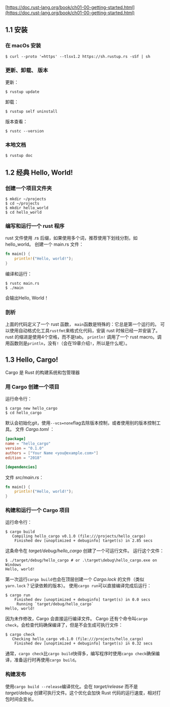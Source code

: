 [https://doc.rust-lang.org/book/ch01-00-getting-started.html](https://doc.rust-lang.org/book/ch01-00-getting-started.html)

## 1.1 安装
### 在 macOs 安装
```shell
$ curl --proto '=https' --tlsv1.2 https://sh.rustup.rs -sSf | sh
```
### 更新、卸载、 版本
更新：
```shell
$ rustup update
```
卸载：
```shell
$ rustup self uninstall
```
版本查看：
```shell
$ rustc --version
```
### 本地文档
```shell
$ rustup doc
```
## 1.2 经典 Hello, World!
### 创建一个项目文件夹
```shell
$ mkdir ~/projects
$ cd ~/projects
$ mkdir hello_world
$ cd hello_world
```
### 编写和运行一个 rust 程序
rust 文件使用 .rs 后缀，如果使用多个词，推荐使用下划线分割，如 hello_world。
创建一个 main.rs 文件：
```rust
fn main() {
    println!("Hello, world!");
}
```
编译和运行：
```shell
$ rustc main.rs
$ ./main
```
会输出Hello, World！
### 剖析
上面的代码定义了一个 rust 函数， `main`函数是特殊的：它总是第一个运行的。
可以使用自动格式化工具`rustfmt`来格式化代码，安装 rust 时候已经一并安装了。
rust 的缩进是使用4个空格，而不是tab。
`println!` 调用了一个 rust macro。调用函数则是`println`，没有`!`（会在19章介绍`!`，所以是什么呢）。
## 1.3 Hello, Cargo!
Cargo 是 Rust 的构建系统和包管理器
### 用 Cargo 创建一个项目
运行命令行：
```
$ cargo new hello_cargo
$ cd hello_cargo
```
默认会初始化git，使用`--vcs=none`flag去除版本控制，或者使用别的版本控制工具。
文件 _Cargo.toml_ ：
```toml
[package]
name = "hello_cargo"
version = "0.1.0"
authors = ["Your Name <you@example.com>"]
edition = "2018"

[dependencies]
```
文件 _src/main.rs_：
```rust
fn main() {
    println!("Hello, world!");
}
```
### 构建和运行一个 Cargo 项目
运行命令行：
``` shell
$ cargo build
   Compiling hello_cargo v0.1.0 (file:///projects/hello_cargo)
    Finished dev [unoptimized + debuginfo] target(s) in 2.85 secs
```
这条命令在 _target/debug/hello_cargo_ 创建了一个可运行文件。
运行这个文件：
```shell
$ ./target/debug/hello_cargo # or .\target\debug\hello_cargo.exe on Windows
Hello, world!
```
第一次运行`cargo build`也会在顶层创建一个 _Cargo.lock_ 的文件（类似`yarn.lock`？记录依赖的版本）。
使用`cargo run`可以直接编译完成后运行：
```shell
$ cargo run
    Finished dev [unoptimized + debuginfo] target(s) in 0.0 secs
     Running `target/debug/hello_cargo`
Hello, world!
```
因为未作修改，Cargo 会直接运行编译文件。
Cargo 还有个命令叫`cargo check`，会检查代码确保编译了，但是不会生成可执行文件：
```shell
$ cargo check
   Checking hello_cargo v0.1.0 (file:///projects/hello_cargo)
    Finished dev [unoptimized + debuginfo] target(s) in 0.32 secs
```
通常，`cargo check`比`cargo build`快得多，编写程序时使用`cargo check`确保编译，准备运行时再使用`cargo build`。
### 构建发布
使用`cargo build --release`编译优化。会在 _target/release_ 而不是 _target/debug_ 创建可执行文件。这个优化会加快 Rust 代码的运行速度，相对打包时间会变长。
